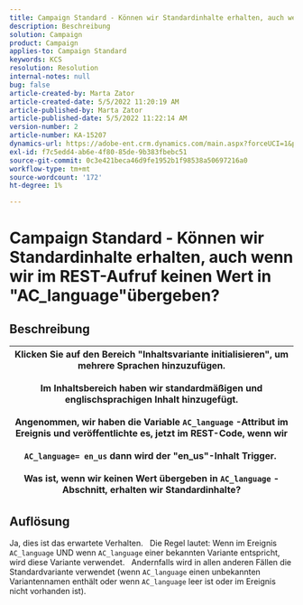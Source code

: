 ```yaml
---
title: Campaign Standard - Können wir Standardinhalte erhalten, auch wenn wir im REST-Aufruf keinen Wert in "AC_language"übergeben?
description: Beschreibung
solution: Campaign
product: Campaign
applies-to: Campaign Standard
keywords: KCS
resolution: Resolution
internal-notes: null
bug: false
article-created-by: Marta Zator
article-created-date: 5/5/2022 11:20:19 AM
article-published-by: Marta Zator
article-published-date: 5/5/2022 11:22:14 AM
version-number: 2
article-number: KA-15207
dynamics-url: https://adobe-ent.crm.dynamics.com/main.aspx?forceUCI=1&pagetype=entityrecord&etn=knowledgearticle&id=64ef1f53-65cc-ec11-a7b5-6045bd00dbbc
exl-id: f7c5edd4-ab6e-4f80-85de-9b383fbebc51
source-git-commit: 0c3e421beca46d9fe1952b1f98538a50697216a0
workflow-type: tm+mt
source-wordcount: '172'
ht-degree: 1%

---
```


# Campaign Standard - Können wir Standardinhalte erhalten, auch wenn wir im REST-Aufruf keinen Wert in &quot;AC_language&quot;übergeben?

## Beschreibung



| Klicken Sie auf den Bereich &quot;Inhaltsvariante initialisieren&quot;, um mehrere Sprachen hinzuzufügen.<br>   <br>  Im Inhaltsbereich haben wir standardmäßigen und englischsprachigen Inhalt hinzugefügt.<br>   <br>  Angenommen, wir haben die Variable `AC_language` -Attribut im Ereignis und veröffentlichte es, jetzt im REST-Code, wenn wir<br><br>  `AC_language= en_us` dann wird der &quot;en_us&quot;-Inhalt Trigger. <br><br>  Was ist, wenn wir keinen Wert übergeben in `AC_language` -Abschnitt, erhalten wir Standardinhalte? |
| --- |



## Auflösung


Ja, dies ist das erwartete Verhalten.
 
Die Regel lautet: Wenn im Ereignis `AC_language` UND wenn `AC_language` einer bekannten Variante entspricht, wird diese Variante verwendet.
 
Andernfalls wird in allen anderen Fällen die Standardvariante verwendet (wenn `AC_language` einen unbekannten Variantennamen enthält oder wenn `AC_language` leer ist oder im Ereignis nicht vorhanden ist).
